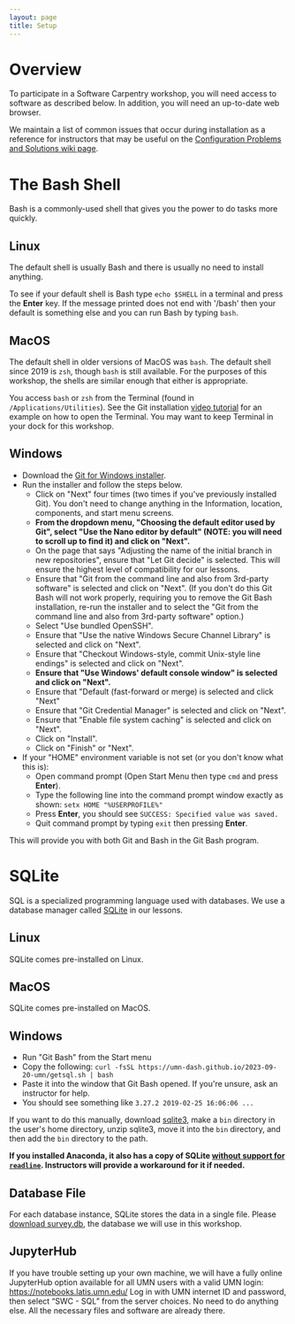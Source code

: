 ```yaml
---
layout: page
title: Setup
---
```


# Overview

To participate in a Software Carpentry workshop, you will need access to software as described below. In addition, you will need an up-to-date web browser.

We maintain a list of common issues that occur during installation as a reference for instructors that may be useful on the
[Configuration Problems and Solutions wiki page](https://github.com/swcarpentry/workshop-template/wiki/Configuration-Problems-and-Solutions).

# The Bash Shell

Bash is a commonly-used shell that gives you the power to do tasks more quickly.

## Linux

The default shell is usually Bash and there is usually no need to install anything.

To see if your default shell is Bash type `echo $SHELL` in a terminal and press the **Enter** key.
If the message printed does not end with '/bash' then your default is something else and you can run Bash by typing `bash`.

## MacOS

The default shell in older versions of MacOS was `bash`. The default shell since 2019 is `zsh`, though `bash` is still available. For the purposes of
this workshop, the shells are similar enough that either is appropriate.

You access `bash` or `zsh` from the Terminal (found in `/Applications/Utilities`). See the Git installation [video tutorial](https://youtu.be/9LQhwETCdwY)
for an example on how to open the Terminal. You may want to keep Terminal in your dock for this workshop.

## Windows

* Download the [Git for Windows installer](https://gitforwindows.org/).
* Run the installer and follow the steps below.
    * Click on "Next" four times (two times if you've previously installed Git). You don't need to change anything in the Information, location, components, and start menu screens.
    * **From the dropdown menu, "Choosing the default editor used by Git", select "Use the Nano editor by default" (NOTE: you will need to scroll up to find it) and click on "Next".**
    * On the page that says "Adjusting the name of the initial branch in new repositories", ensure that "Let Git decide" is selected. This will ensure the highest level of compatibility for our lessons.
    * Ensure that "Git from the command line and also from 3rd-party software" is selected and click on "Next". (If you don't do this Git Bash will not work properly, requiring you to remove the Git Bash installation, re-run the installer and to select the "Git from the command line and also from 3rd-party software" option.)
    * Select "Use bundled OpenSSH".
    * Ensure that "Use the native Windows Secure Channel Library" is selected and click on "Next".
    * Ensure that "Checkout Windows-style, commit Unix-style line endings" is selected and click on "Next".
    * **Ensure that "Use Windows' default console window" is selected and click on "Next".**
    * Ensure that "Default (fast-forward or merge) is selected and click "Next"
    * Ensure that "Git Credential Manager" is selected and click on "Next".
    * Ensure that "Enable file system caching" is selected and click on "Next".
    * Click on "Install".
    * Click on "Finish" or "Next".
* If your "HOME" environment variable is not set (or you don't know what this is):
    * Open command prompt (Open Start Menu then type `cmd` and press **Enter**).
    * Type the following line into the command prompt window exactly as shown: `setx HOME "%USERPROFILE%"`
    * Press **Enter**, you should see `SUCCESS: Specified value was saved.`
    * Quit command prompt by typing `exit` then pressing **Enter**.

This will provide you with both Git and Bash in the Git Bash program.

# SQLite

SQL is a specialized programming language used with databases. We use a database manager called [SQLite](https://www.sqlite.org/) in our lessons.

## Linux

SQLite comes pre-installed on Linux.

## MacOS

SQLite comes pre-installed on MacOS.

## Windows

* Run "Git Bash" from the Start menu
* Copy the following: `curl -fsSL https://umn-dash.github.io/2023-09-20-umn/getsql.sh | bash`
* Paste it into the window that Git Bash opened. If you're unsure, ask an instructor for help.
* You should see something like `3.27.2 2019-02-25 16:06:06 ...`

If you want to do this manually, download [sqlite3](https://www.sqlite.org/2019/sqlite-tools-win32-x86-3270200.zip), make a `bin` directory in the
user's home directory, unzip sqlite3, move it into the `bin` directory, and then add the `bin` directory to the path.

**If you installed Anaconda, it also has a copy of SQLite [without support for `readline`](https://github.com/ContinuumIO/anaconda-issues/issues/307).
Instructors will provide a workaround for it if needed.**

## Database File

For each database instance, SQLite stores the data in a single file. Please [download survey.db](https://umn-dash.github.io/sql-novice-survey/files/survey.db),
the database we will use in this workshop.

## JupyterHub

If you have trouble setting up your own machine, we will have a fully online JupyterHub option available for all UMN users with a valid UMN login:
https://notebooks.latis.umn.edu/ Log in with UMN internet ID and password, then select “SWC - SQL” from the server choices. No need to do anything else.
All the necessary files and software are already there.
